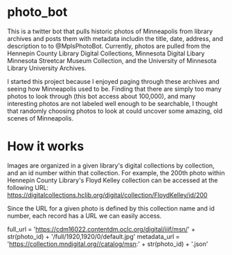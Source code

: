 # photo_bot 
This is a twitter bot that pulls historic photos of Minneapolis from library archives and posts them with metadata includin the title, date, address, and description to to @MplsPhotoBot. Currently, photos are pulled from the Hennepin County Library Digital Collections, Minnesota Digital Libary Minnesota Streetcar Museum Collection, and the University of Minnesota Library University Archives. 

I started this project because I enjoyed paging through these archives and seeing how Minneapolis used to be. Finding that there are simply too many photos to look through (this bot access about 100,000), and many interesting photos are not labeled well enough to be searchable, I thought that randomly choosing photos to look at could uncover some amazing, old scenes of Minneapolis.

# How it works
Images are organized in a given library's digital collections by collection, and an id number within that collection. For example, the 200th photo within Hennepin County Library's Floyd Kelley collection can be accessed at the following URL:
https://digitalcollections.hclib.org/digital/collection/FloydKelley/id/200

Since the URL for a given photo is defined by this collection name and id number, each record has a URL we can easily access.

full_url = 'https://cdm16022.contentdm.oclc.org/digital/iiif/msn/' + str(photo_id) + '/full/1920,1920/0/default.jpg'
metadata_url = 'https://collection.mndigital.org//catalog/msn:' + str(photo_id) + '.json'
